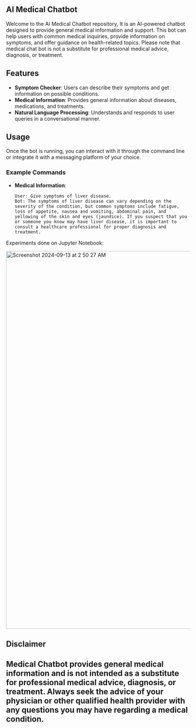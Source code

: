 ## AI Medical Chatbot

Welcome to the AI Medical Chatbot repository, It is an AI-powered chatbot designed to provide general medical information and support. This bot can help users with common medical inquiries, provide information on symptoms, and offer guidance on health-related topics. Please note that medical chat bot is not a substitute for professional medical advice, diagnosis, or treatment.

## Features

- **Symptom Checker**: Users can describe their symptoms and get information on possible conditions.
- **Medical Information**: Provides general information about diseases, medications, and treatments.
- **Natural Language Processing**: Understands and responds to user queries in a conversational manner.

## Usage

Once the bot is running, you can interact with it through the command line or integrate it with a messaging platform of your choice.

### Example Commands

- **Medical Information**:
    ```
    User: Give symptoms of liver disease.
    Bot: The symptoms of liver disease can vary depending on the severity of the condition, but common symptoms include fatigue, loss of appetite, nausea and vomiting, abdominal pain, and yellowing of the skin and eyes (jaundice). If you suspect that you or someone you know may have liver disease, it is important to consult a healthcare professional for proper diagnosis and treatment.
    ```
Experiments done on Jupyter Notebook:

<img width="1031" alt="Screenshot 2024-09-13 at 2 50 27 AM" src="https://github.com/user-attachments/assets/688c268a-c6f5-45b2-b54d-ef3e28c4357d">

## Disclaimer

Medical Chatbot provides general medical information and is not intended as a substitute for professional medical advice, diagnosis, or treatment. Always seek the advice of your physician or other qualified health provider with any questions you may have regarding a medical condition.
---

